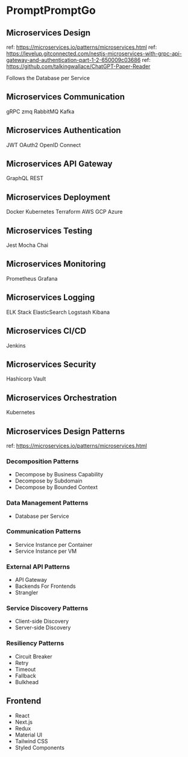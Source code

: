 # PromptPromptGo


## Microservices Design

ref: https://microservices.io/patterns/microservices.html
ref: https://levelup.gitconnected.com/nestjs-microservices-with-grpc-api-gateway-and-authentication-part-1-2-650009c03686
ref: https://github.com/talkingwallace/ChatGPT-Paper-Reader

Follows the Database per Service


## Microservices Communication
gRPC
zmq
RabbitMQ
Kafka

## Microservices Authentication
JWT
OAuth2
OpenID Connect

## Microservices API Gateway
GraphQL
REST

## Microservices Deployment
Docker
Kubernetes
Terraform
AWS
GCP
Azure

## Microservices Testing
Jest
Mocha
Chai

## Microservices Monitoring
Prometheus
Grafana

## Microservices Logging
ELK Stack
ElasticSearch
Logstash
Kibana

## Microservices CI/CD
Jenkins

## Microservices Security
Hashicorp Vault

## Microservices Orchestration
Kubernetes


## Microservices Design Patterns
ref: https://microservices.io/patterns/microservices.html

### Decomposition Patterns
- Decompose by Business Capability
- Decompose by Subdomain
- Decompose by Bounded Context

### Data Management Patterns
- Database per Service

### Communication Patterns
- Service Instance per Container
- Service Instance per VM

### External API Patterns
- API Gateway
- Backends For Frontends
- Strangler

### Service Discovery Patterns
- Client-side Discovery
- Server-side Discovery

### Resiliency Patterns
- Circuit Breaker
- Retry
- Timeout
- Fallback
- Bulkhead

## Frontend 
- React
- Next.js
- Redux
- Material UI
- Tailwind CSS
- Styled Components



